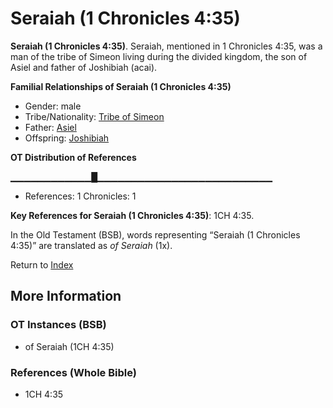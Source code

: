 # Seraiah (1 Chronicles 4:35)
**Seraiah (1 Chronicles 4:35)**. 
Seraiah, mentioned in 1 Chronicles 4:35, was a man of the tribe of Simeon living during the divided kingdom, the son of Asiel and father of Joshibiah (acai). 




**Familial Relationships of Seraiah (1 Chronicles 4:35)**


* Gender: male
* Tribe/Nationality: [Tribe of Simeon](../../../groups/md/acai/Simeon.md)
* Father: [Asiel](Asiel.md)
* Offspring: [Joshibiah](Joshibiah.md)


**OT Distribution of References**

▁▁▁▁▁▁▁▁▁▁▁▁█▁▁▁▁▁▁▁▁▁▁▁▁▁▁▁▁▁▁▁▁▁▁▁▁▁▁
* References: 1 Chronicles: 1



**Key References for Seraiah (1 Chronicles 4:35)**: 
1CH 4:35. 


In the Old Testament (BSB), words representing “Seraiah (1 Chronicles 4:35)” are translated as 
*of Seraiah* (1x). 




Return to [Index](00-Index.md)

## More Information

### OT Instances (BSB)

* of Seraiah (1CH 4:35)



### References (Whole Bible)

* 1CH 4:35



